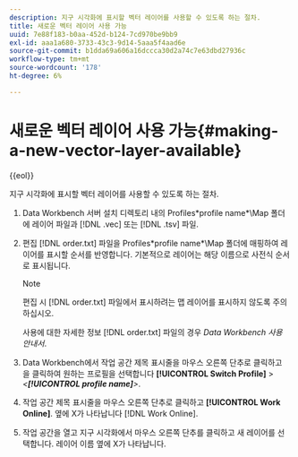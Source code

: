 ```yaml
---
description: 지구 시각화에 표시할 벡터 레이어를 사용할 수 있도록 하는 절차.
title: 새로운 벡터 레이어 사용 가능
uuid: 7e88f183-b0aa-452d-b124-7cd970be9bb9
exl-id: aaa1a680-3733-43c3-9d14-5aaa5f4aad6e
source-git-commit: b1dda69a606a16dccca30d2a74c7e63dbd27936c
workflow-type: tm+mt
source-wordcount: '178'
ht-degree: 6%

---
```


# 새로운 벡터 레이어 사용 가능{#making-a-new-vector-layer-available}

{{eol}}

지구 시각화에 표시할 벡터 레이어를 사용할 수 있도록 하는 절차.

1. Data Workbench 서버 설치 디렉토리 내의 Profiles\*profile name*\Map 폴더에 레이어 파일과 [!DNL .vec] 또는 [!DNL .tsv] 파일.
1. 편집 [!DNL order.txt] 파일을 Profiles\*profile name*\Map 폴더에 매핑하여 레이어를 표시할 순서를 반영합니다. 기본적으로 레이어는 해당 이름으로 사전식 순서로 표시됩니다.

   >[!NOTE]
   >
   >편집 시 [!DNL order.txt] 파일에서 표시하려는 맵 레이어를 표시하지 않도록 주의하십시오.

   사용에 대한 자세한 정보 [!DNL order.txt] 파일의 경우 *Data Workbench 사용 안내서*.

1. Data Workbench에서 작업 공간 제목 표시줄을 마우스 오른쪽 단추로 클릭하고 을 클릭하여 원하는 프로필을 선택합니다 **[!UICONTROL Switch Profile]** > *&lt;**[!UICONTROL profile name]**>*.
1. 작업 공간 제목 표시줄을 마우스 오른쪽 단추로 클릭하고 **[!UICONTROL Work Online]**. 옆에 X가 나타납니다 [!DNL Work Online].
1. 작업 공간을 열고 지구 시각화에서 마우스 오른쪽 단추를 클릭하고 새 레이어를 선택합니다. 레이어 이름 옆에 X가 나타납니다.
